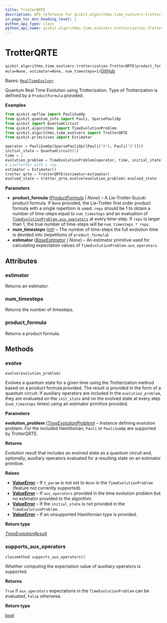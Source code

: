 ```yaml
---
title: TrotterQRTE
description: API reference for qiskit.algorithms.time_evolvers.trotterization.TrotterQRTE
in_page_toc_min_heading_level: 1
python_api_type: class
python_api_name: qiskit.algorithms.time_evolvers.trotterization.TrotterQRTE
---
```


# TrotterQRTE

<span id="qiskit.algorithms.time_evolvers.trotterization.TrotterQRTE" />

`qiskit.algorithms.time_evolvers.trotterization.TrotterQRTE(product_formula=None, estimator=None, num_timesteps=1)`[GitHub](https://github.com/qiskit/qiskit/tree/stable/0.25/qiskit/algorithms/time_evolvers/trotterization/trotter_qrte.py "view source code")

Bases: [`RealTimeEvolver`](qiskit.algorithms.RealTimeEvolver "qiskit.algorithms.time_evolvers.real_time_evolver.RealTimeEvolver")

Quantum Real Time Evolution using Trotterization. Type of Trotterization is defined by a `ProductFormula` provided.

**Examples**

```python
from qiskit.opflow import PauliSumOp
from qiskit.quantum_info import Pauli, SparsePauliOp
from qiskit import QuantumCircuit
from qiskit.algorithms import TimeEvolutionProblem
from qiskit.algorithms.time_evolvers import TrotterQRTE
from qiskit.primitives import Estimator

operator = PauliSumOp(SparsePauliOp([Pauli("X"), Pauli("Z")]))
initial_state = QuantumCircuit(1)
time = 1
evolution_problem = TimeEvolutionProblem(operator, time, initial_state)
# LieTrotter with 1 rep
estimator = Estimator()
trotter_qrte = TrotterQRTE(estimator=estimator)
evolved_state = trotter_qrte.evolve(evolution_problem).evolved_state
```

**Parameters**

*   **product\_formula** ([*ProductFormula*](qiskit.synthesis.ProductFormula "qiskit.synthesis.ProductFormula") *| None*) – A Lie-Trotter-Suzuki product formula. If `None` provided, the Lie-Trotter first order product formula with a single repetition is used. `reps` should be 1 to obtain a number of time-steps equal to `num_timesteps` and an evaluation of [`TimeEvolutionProblem.aux_operators`](qiskit.algorithms.TimeEvolutionProblem#aux_operators "qiskit.algorithms.TimeEvolutionProblem.aux_operators") at every time-step. If `reps` is larger than 1, the true number of time-steps will be `num_timesteps * reps`.
*   **num\_timesteps** ([*int*](https://docs.python.org/3/library/functions.html#int "(in Python v3.12)")) – The number of time-steps the full evolution time is devided into (repetitions of `product_formula`)
*   **estimator** ([*BaseEstimator*](qiskit.primitives.BaseEstimator "qiskit.primitives.BaseEstimator") *| None*) – An estimator primitive used for calculating expectation values of `TimeEvolutionProblem.aux_operators`.

## Attributes

<span id="qiskit.algorithms.time_evolvers.trotterization.TrotterQRTE.estimator" />

### estimator

Returns an estimator.

<span id="qiskit.algorithms.time_evolvers.trotterization.TrotterQRTE.num_timesteps" />

### num\_timesteps

Returns the number of timesteps.

<span id="qiskit.algorithms.time_evolvers.trotterization.TrotterQRTE.product_formula" />

### product\_formula

Returns a product formula.

## Methods

### evolve

<span id="qiskit.algorithms.time_evolvers.trotterization.TrotterQRTE.evolve" />

`evolve(evolution_problem)`

Evolves a quantum state for a given time using the Trotterization method based on a product formula provided. The result is provided in the form of a quantum circuit. If auxiliary operators are included in the `evolution_problem`, they are evaluated on the `init_state` and on the evolved state at every step (`num_timesteps` times) using an estimator primitive provided.

**Parameters**

**evolution\_problem** ([*TimeEvolutionProblem*](qiskit.algorithms.TimeEvolutionProblem "qiskit.algorithms.time_evolvers.time_evolution_problem.TimeEvolutionProblem")) – Instance defining evolution problem. For the included Hamiltonian, `Pauli` or `PauliSumOp` are supported by TrotterQRTE.

**Returns**

Evolution result that includes an evolved state as a quantum circuit and, optionally, auxiliary operators evaluated for a resulting state on an estimator primitive.

**Raises**

*   [**ValueError**](https://docs.python.org/3/library/exceptions.html#ValueError "(in Python v3.12)") – If `t_param` is not set to `None` in the `TimeEvolutionProblem` (feature not currently supported).
*   [**ValueError**](https://docs.python.org/3/library/exceptions.html#ValueError "(in Python v3.12)") – If `aux_operators` provided in the time evolution problem but no estimator provided to the algorithm.
*   [**ValueError**](https://docs.python.org/3/library/exceptions.html#ValueError "(in Python v3.12)") – If the `initial_state` is not provided in the `TimeEvolutionProblem`.
*   [**ValueError**](https://docs.python.org/3/library/exceptions.html#ValueError "(in Python v3.12)") – If an unsupported Hamiltonian type is provided.

**Return type**

[*TimeEvolutionResult*](qiskit.algorithms.TimeEvolutionResult "qiskit.algorithms.time_evolvers.time_evolution_result.TimeEvolutionResult")

### supports\_aux\_operators

<span id="qiskit.algorithms.time_evolvers.trotterization.TrotterQRTE.supports_aux_operators" />

`classmethod supports_aux_operators()`

Whether computing the expectation value of auxiliary operators is supported.

**Returns**

`True` if `aux_operators` expectations in the `TimeEvolutionProblem` can be evaluated, `False` otherwise.

**Return type**

[bool](https://docs.python.org/3/library/functions.html#bool "(in Python v3.12)")


